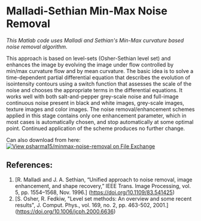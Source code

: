 Malladi-Sethian Min-Max Noise Removal
==========================================================================================================================================
*This Matlab code uses Malladi and Sethian's Min-Max curvature based noise removal algorithm.*

This approach is based on level-sets (Osher-Sethian level set) and enhances the image by evolving the image under flow controlled by min/max curvature flow and by mean curvature. The basic idea is to solve a time-dependent partial differential equation that describes the evolution of isointensity contours using a switch function that assesses the scale of the noise and chooses the appropriate terms in the differential equations. It works well with both salt-and-pepper grey-scale noise and full-image continuous noise present in black and white images, grey-scale images, texture images and color images. The noise removal/enhancement schemes applied in this stage contains only one enhancement parameter, which in most cases is automatically chosen, and stop automatically at some optimal point. Continued application of the scheme produces no further change. 

Can also download from here: [![View psharma15/minmax-noise-removal on File Exchange](https://www.mathworks.com/matlabcentral/images/matlab-file-exchange.svg)](https://www.mathworks.com/matlabcentral/fileexchange/58927-psharma15-minmax-noise-removal)

## References:
1. [R. Malladi and J. A. Sethian, “Unified approach to noise removal, image enhancement, and shape recovery,” IEEE Trans. Image Processing, vol. 5, pp. 1554–1568, Nov. 1996.] (https://doi.org/10.1109/83.541425)
2. [S. Osher, R. Fedkiw, "Level set methods: An overview and some recent results", J. Comput. Phys., vol. 169, no. 2, pp. 463-502, 2001.] (https://doi.org/10.1006/jcph.2000.6636)
